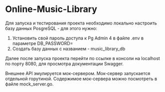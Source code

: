 # Online-Music-Library

Для запуска и тестирования проекта необходимо локально настроить базу данных PosgreSQL - для этого нужно:
1) Установить свой пароль доступа к Pg Admin 4 в файле .env в параметре DB_PASSWORD=
2) Создать базу данных с названием - music_library_db

Далее после запуска проекта перейти по ссылке в консоли на localhost по порту 8080, для просмотра документации Swagger. 

Внешнее API эмулируется мок-сервером. Мок-сервер запускается отдельной горутиной. Содержимое мок-сервера можно посмотреть в файле mock_server.go.

 
